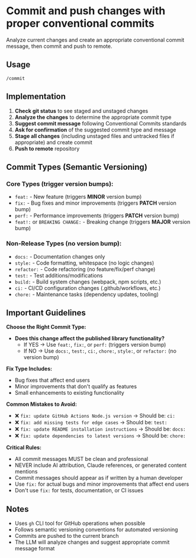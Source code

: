 # Commit and push changes with proper conventional commits

Analyze current changes and create an appropriate conventional commit message, then commit and push to remote.

## Usage

```
/commit
```

## Implementation

1. **Check git status** to see staged and unstaged changes
2. **Analyze the changes** to determine the appropriate commit type
3. **Suggest commit message** following Conventional Commits standards
4. **Ask for confirmation** of the suggested commit type and message
5. **Stage all changes** (including unstaged files and untracked files if appropriate) and create commit
6. **Push to remote** repository

## Commit Types (Semantic Versioning)

### Core Types (trigger version bumps):
- `feat:` - New feature (triggers **MINOR** version bump)
- `fix:` - Bug fixes and minor improvements (triggers **PATCH** version bump)  
- `perf:` - Performance improvements (triggers **PATCH** version bump)
- `feat!:` or `BREAKING CHANGE:` - Breaking change (triggers **MAJOR** version bump)

### Non-Release Types (no version bump):
- `docs:` - Documentation changes only
- `style:` - Code formatting, whitespace (no logic changes)
- `refactor:` - Code refactoring (no feature/fix/perf change)
- `test:` - Test additions/modifications
- `build:` - Build system changes (webpack, npm scripts, etc.)
- `ci:` - CI/CD configuration changes (.github/workflows, etc.)
- `chore:` - Maintenance tasks (dependency updates, tooling)

## Important Guidelines

**Choose the Right Commit Type:**
- **Does this change affect the published library functionality?**
  - If YES → Use `feat:`, `fix:`, or `perf:` (triggers version bump)
  - If NO → Use `docs:`, `test:`, `ci:`, `chore:`, `style:`, or `refactor:` (no version bump)

**Fix Type Includes:**
- Bug fixes that affect end users
- Minor improvements that don't qualify as features
- Small enhancements to existing functionality

**Common Mistakes to Avoid:**
- ❌ `fix: update GitHub Actions Node.js version` → Should be: `ci:`
- ❌ `fix: add missing tests for edge cases` → Should be: `test:`  
- ❌ `fix: update README installation instructions` → Should be: `docs:`
- ❌ `fix: update dependencies to latest versions` → Should be: `chore:`

**Critical Rules:**
- All commit messages MUST be clean and professional
- NEVER include AI attribution, Claude references, or generated content mentions
- Commit messages should appear as if written by a human developer
- Use `fix:` for actual bugs and minor improvements that affect end users
- Don't use `fix:` for tests, documentation, or CI issues

## Notes

- Uses `gh` CLI tool for GitHub operations when possible
- Follows semantic versioning conventions for automated versioning
- Commits are pushed to the current branch
- The LLM will analyze changes and suggest appropriate commit message format